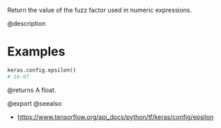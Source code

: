 Return the value of the fuzz factor used in numeric expressions.

@description

# Examples
```python
keras.config.epsilon()
# 1e-07
```

@returns
A float.

@export
@seealso
+ <https://www.tensorflow.org/api_docs/python/tf/keras/config/epsilon>
